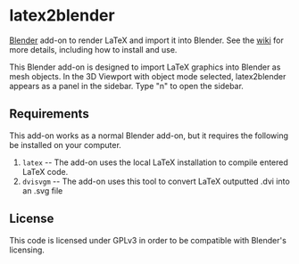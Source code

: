 # latex2blender

[Blender](https://www.blender.org/) add-on to render LaTeX and import it into Blender. See the [wiki](https://github.com/ghseeli/latex2blender/wiki) for more details, including how to install and use.

This Blender add-on is designed to import LaTeX graphics into Blender as mesh objects. In the 3D Viewport with object mode selected, latex2blender appears as a panel in the sidebar. Type "n" to open the sidebar.

## Requirements

This add-on works as a normal Blender add-on, but it requires the following be installed on your computer.

1. `latex` -- The add-on uses the local LaTeX installation to compile entered LaTeX code.
1. `dvisvgm` -- The add-on uses this tool to convert LaTeX outputted .dvi into an .svg file

## License

This code is licensed under GPLv3 in order to be compatible with Blender's licensing. 
